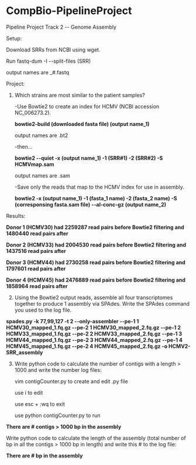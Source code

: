 # CompBio-PipelineProject 
Pipeline Project Track 2 -- Genome Assembly 

Setup: 

Download SRRs from NCBI using wget. 

Run fastq-dum -I --split-files (SRR) 

output names are _#.fastq 

Project: 
1. Which strains are most similar to the patient samples? 
   
   -Use Bowtie2 to create an index for HCMV (NCBI accession NC_006273.2). 
   
   **bowtie2-build (downloaded fasta file) (output name_1)** 
      
      output names are .bt2
   
   -then... 
   
   **bowtie2 --quiet -x (output name_1) -1 (SRR#1) -2 (SRR#2) -S HCMVmap.sam**
      
      output names are .sam
      
   -Save only the reads that map to the HCMV index for use in assembly. 
   
   **bowtie2 -x (output name_1) -1 (fasta_1 name) -2 (fasta_2 name) -S (corresponsing fasta.sam file) --al-conc-gz            (output name_2)**  
   
Results:
   
   **Donor 1 (HCMV30) had 2259287 read pairs before Bowtie2 filtering and 1480440 read pairs after**
   
   **Donor 2 (HCMV33) had 2004530 read pairs before Bowtie2 filtering and 1437516 read pairs after**
   
   **Donor 3 (HCMV44) had 2730258 read pairs before Bowtie2 filtering and 1797601 read pairs after**
   
   **Donor 4 (HCMV45) had 2476889 read pairs before Bowtie2 filtering and 1858964 read pairs after**
   
   2. Using the Bowtie2 output reads, assemble all four transcriptomes together to produce 1 assembly via SPAdes.
   Write the SPAdes command you used to the log file.

**spades.py -k 77,99,127 -t 2 --only-assembler --pe-1 1 HCMV30_mapped_1.fq.gz --pe-2 1 HCMV30_mapped_2.fq.gz  --pe-1 2 HCMV33_mapped_1.fq.gz --pe-2 2 HCMV33_mapped_2.fq.gz --pe-1 3 HCMV44_mapped_1.fq.gz --pe-2 3 HCMV44_mapped_2.fq.gz --pe-1 4 HCMV45_mapped_1.fq.gz --pe-2 4 HCMV45_mapped_2.fq.gz -o HCMV2-SRR_assembly**

   3. Write python code to calculate the number of contigs with a length > 1000 and write the number log files: 
   
      vim contigCounter.py to create and edit .py file 
      
      use i to edit 
      
      use esc + :wq to exit 
      
      use python contigCounter.py to run 
      
   **There are # contigs > 1000 bp in the assembly**
   
   Write python code to calculate the length of the assembly (total number of bp in all the contigs > 1000 bp in length) and write this # to the log file: 
   
   **There are # bp in the assembly**
   
